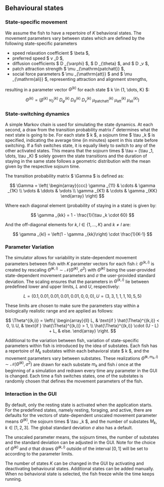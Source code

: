 ## Behavioural states

### State-specific movement

We assume the fish to have a repertoire of $K$ behavioral states. The movement parameters vary between states which are defined by the following state-specific parameters

- speed relaxation coefficient $ \beta $,
- preferred speed $ v _0 $,
- diffusion coefficients $ D _{\varphi} $, $ D _{\theta} $, and $ D _v $, 
- patch attraction strength $ \mu _{\mathrm{patchatt}} $,
- social force parameters $ \mu _{\mathrm{att}} $ and $ \mu _{\mathrm{ali}} $, representing attraction and alignment strengths,


resulting in a parameter vector $\Theta^{(k)}$ for each state $ k \in \{1, \dots, K\} $:

$$
\Theta^{(k)} = \left( 
\beta ^{(k)} \; 
v _0 ^{(k)} \; 
D _{\varphi} ^{(k)} \; 
D _{\theta} ^{(k)} \; 
D _v ^{(k)} \; 
\mu _{\mathrm{patchatt}} ^{(k)} \; 
\mu _{\mathrm{att}} ^{(k)} \; 
\mu _{\mathrm{ali}}^{(k)}
\right)
$$




### State-switching dynamics

A simple Markov chain is used for simulating the state dynamics.
At each second, a draw from the transition probability matrix $\Gamma$ determines what the next state is going to be. 
For each state $ k $, a sojourn time $ \tau _k $  is specified, indicating the average time (in minutes) spent in this state before switching. If a fish switches state, it is equally likely to switch to any of the other activated states. This means that the sojourn times $ \tau = (\tau _1, \dots, \tau _K) $ solely govern the state transitions and the duration of staying in the same state follows a geometric distribution with the mean given by the respective sojourn time.

The transition probability matrix $ \Gamma $ is defined as:

$$
\Gamma = \left(
\begin{array}{ccc}
\gamma _{11} & \cdots & \gamma _{1K} \\
\vdots & \ddots & \vdots \\
\gamma _{K1} & \cdots & \gamma _{KK}
\end{array}
\right)
$$

Where each diagonal element (probability of staying in a state) is given by:

$$
\gamma _{kk} = 1 - \frac{1}{\tau _k \cdot 60} 
$$

And the off-diagonal elements for $k, l \in \{1, \dots, K\}$ and $k \neq l$ are:

$$
\gamma _{kl} = \left(1 - \gamma _{kk}\right) \cdot \frac{1}{K-1}
$$

### Parameter Variation

The simulator allows for variability in state-dependent movement parameters between fish with $K$ parameter vectors for each fish $i$: $\Theta^{(k, i)}$ is created by rescaling $\hat{\Theta}^{(k, i)} \sim \mathcal{N}(\tilde{\Theta}^{(k)}, \sigma^2)$ with $\tilde{\Theta}^{(k)}$ being the user-provided state-dependent movement parameters and $\sigma$ the user-provided standard deviation. The scaling ensures that the parameters in $\Theta^{(k, i)}$ lie between predefined lower and upper limits, $L$ and $U$, respectively:

$$
 L = \left( 0.1, 0.01, 0.01, 0.01, 0.01, 0, 0, 0 \right), 
 U = \left( 3, 3, 1, 1, 1, 10, 5, 5 \right)
$$

These limits are chosen to make sure the parameters stay within a biologically realistic range and are applied as follows:

$$
\Theta^{(k,i)} =
\left\{
  \begin{array}{ll}
    L, & \text{if } \hat{\Theta}^{(k,i)} < 0, \\
    U, & \text{if } \hat{\Theta}^{(k,i)} > 1, \\
    \hat{\Theta}^{(k,i)} \cdot (U - L) + L, & else.
  \end{array}
\right.
$$


Additional to the variation between fish, variation of state-specific parameters within fish is introduced by the idea of substates.
Each fish has a repertoire of $M _k$ substates within each behavioral state $ k $, and the movement parameters vary between substates. These realizations $\hat{\Theta}^{(k, m _k, i)} \sim \mathcal{N}(\tilde{\Theta}^{(k)}, \sigma^2)$ are drawn for each substate $m _k$ and fish $i$ once at the beginning of a simulation and redrawn every time any parameter in the GUI is changed. 
Each time a fish switches states, one of the substates is randomly chosen that defines the movement parameters of the fish. 


### Interaction in the GUI

By default, only the resting state is activated when the application starts.
For the predefined states, namely resting, foraging, and active, there are defaults for the vectors of state-dependent unscaled movement parameter means $\tilde{\Theta}^{(k)}$, the sojourn times $ \tau _k $, and the number of substates $M _k$, $k \in [1,2,3]$. The global standard deviation $\sigma$ also has a default.

The unscaled parameter means, the sojourn times, the number of substates and the standard deviation can be adjusted in the GUI. 
Note for the choice of $\tilde{\Theta}^{(k)}$ and $\sigma$ that draws $\hat{\Theta}^{(k,i)}$ outside of the interval $[0,1]$ will be set to according to the parameter limits.

The number of states $K$ can be changed in the GUI by activating and deactivating behavioural states. Additional states can be added manually. 
When no behavioral state is selected, the fish freeze while the time keeps running.
